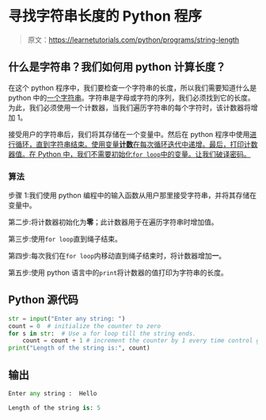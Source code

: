 # 寻找字符串长度的 Python 程序

> 原文：<https://learnetutorials.com/python/programs/string-length>

## 什么是字符串？我们如何用 python 计算长度？

在这个 python 程序中，我们要检查一个字符串的长度，所以我们需要知道什么是 python 中的[一个字符串](../../python/python-string "python string")。字符串是字母或字符的序列，我们必须找到它的长度。为此，我们必须使用一个计数器，当我们遍历字符串的每个字符时，该计数器将增加 1。

接受用户的字符串后，我们将其存储在一个变量中。然后在 python 程序中使用[进行循环，直到字符串结束。使用变量**计数**在每次循环迭代中递增。最后，打印计数器值。在 Python 中，我们不需要初始化`for loop`中的变量。让我们破译密码。](../../python/python-loop-tutorials "loop structure in python")

### 算法

步骤 1:我们使用 python 编程中的输入函数从用户那里接受字符串，并将其存储在变量中。

第二步:将计数器初始化为**零**；此计数器用于在遍历字符串时增加值。

第三步:使用`for loop`直到绳子结束。

第四步:每次我们在`for loop`内移动直到绳子结束时，将计数器增加**一**。

第五步:使用 python 语言中的`print`将计数器的值打印为字符串的长度。

## Python 源代码

```py
str = input("Enter any string: ")
count = 0  # initialize the counter to zero
for s in str:  # Use a for loop till the string ends.
    count = count + 1 # increment the counter by 1 every time control gets inside the for loop
print("Length of the string is:", count)

```

## 输出

```py
Enter any string :  Hello

Length of the string is: 5
```